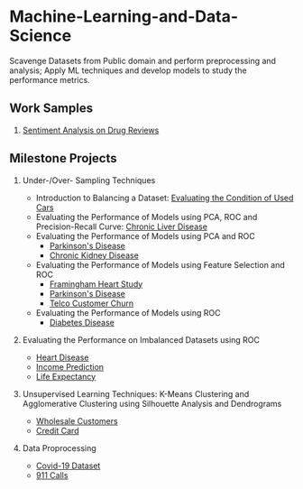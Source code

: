 # Machine-Learning-and-Data-Science
Scavenge Datasets from Public domain and perform preprocessing and analysis; Apply ML techniques and develop models to study the performance metrics.

## Work Samples
1. [Sentiment Analysis on Drug Reviews](https://github.com/SheninFrancies/Machine-Learning-and-Data-Science/tree/main/NLP%20Project%20-%20Drug%20Review)

## Milestone Projects
1. Under-/Over- Sampling Techniques
    - Introduction to Balancing a Dataset: [Evaluating the Condition of Used Cars](https://github.com/SheninFrancies/Machine-Learning-and-Data-Science/blob/main/Machine%20Learning%20Techniques/Car%20Evaluation.ipynb)
    - Evaluating the Performance of Models using PCA, ROC and Precision-Recall Curve: [Chronic Liver Disease](https://github.com/SheninFrancies/Machine-Learning-and-Data-Science/blob/main/Machine%20Learning%20Techniques/Low-volume%20Datasets/Chronic%20Liver%20Disease%20-%20ML%20Techniques.ipynb)
    - Evaluating the Performance of Models using PCA and ROC
       - [Parkinson's Disease](https://github.com/SheninFrancies/Machine-Learning-and-Data-Science/blob/main/Machine%20Learning%20Techniques/Low-volume%20Datasets/Parkinson's%20Disease/Parkinson's%20disease%20-%20PCA.ipynb)
       - [Chronic Kidney Disease](https://github.com/SheninFrancies/Machine-Learning-and-Data-Science/blob/main/Machine%20Learning%20Techniques/Low-volume%20Datasets/Chronic%20Kidney%20Disease/Chronic%20Kidney%20Disease%20-%20PCA%20%26%20ML%20Techniques.ipynb)
    - Evaluating the Performance of Models using Feature Selection and ROC
       - [Framingham Heart Study](https://github.com/SheninFrancies/Machine-Learning-and-Data-Science/blob/main/Machine%20Learning%20Techniques/Framingham%20Heart%20Study%20Dataset/Framingham%20Heart%20Study.ipynb)
       - [Parkinson's Disease](https://github.com/SheninFrancies/Machine-Learning-and-Data-Science/blob/main/Machine%20Learning%20Techniques/Low-volume%20Datasets/Parkinson's%20Disease/Parkinson's%20disease%20-%20Feature%20Selection.ipynb)
       - [Telco Customer Churn](https://github.com/SheninFrancies/Machine-Learning-and-Data-Science/blob/main/Machine%20Learning%20Techniques/Telco_Dataset.ipynb)
    - Evaluating the Performance of Models using ROC
       - [Diabetes Disease](https://github.com/SheninFrancies/Machine-Learning-and-Data-Science/blob/main/Machine%20Learning%20Techniques/Low-volume%20Datasets/Diabetes%20dataset%20-%20ML%20Techniques.ipynb)

2. Evaluating the Performance on Imbalanced Datasets using ROC
    - [Heart Disease](https://github.com/SheninFrancies/Machine-Learning-and-Data-Science/blob/main/Machine%20Learning%20Techniques/Heart%20Disease%20Dataset/Heart%20Disease%20dataset.ipynb)
    - [Income Prediction](https://github.com/SheninFrancies/Machine-Learning-and-Data-Science/blob/main/Machine%20Learning%20Techniques/Income%20Dataset%20-%20ROC%20Curve%20Improvement.ipynb)
    - [Life Expectancy](https://github.com/SheninFrancies/Machine-Learning-and-Data-Science/blob/main/Machine%20Learning%20Techniques/Life%20Expectancy.ipynb)

3. Unsupervised Learning Techniques: K-Means Clustering and Agglomerative Clustering using Silhouette Analysis and Dendrograms
    - [Wholesale Customers](https://github.com/SheninFrancies/Machine-Learning-and-Data-Science/blob/main/Machine%20Learning%20Techniques/Low-volume%20Datasets/Wholesale%20Customers%20Dataset%20-%20KMeans%20and%20Agglomerative%20Clustering.ipynb)
    - [Credit Card](https://github.com/SheninFrancies/Machine-Learning-and-Data-Science/blob/main/Machine%20Learning%20Techniques/Credit%20Card%20Dataset%20-%20KMeans%20%26%20Hierarchical%20Clustering.ipynb)

4. Data Proprocessing 
    - [Covid-19 Dataset](https://github.com/SheninFrancies/Machine-Learning-and-Data-Science/blob/main/Preprocessing/OWID%20Covid-19%20.ipynb)
    - [911 Calls](https://github.com/SheninFrancies/Machine-Learning-and-Data-Science/blob/main/Preprocessing/911%20Calls.ipynb)
